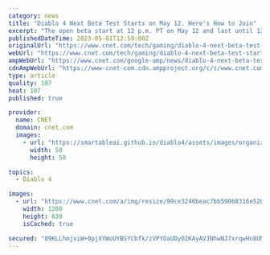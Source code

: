 ```yaml
---
category: news
title: "Diablo 4 Next Beta Test Starts on May 12. Here's How to Join"
excerpt: "The open beta start at 12 p.m. PT on May 12 and last until 12 p.m. PT on May 14. Anyone can participate in the open beta. The beta will be available for download in the PSN Store, Microsoft Store or on Battle.net for PC users."
publishedDateTime: 2023-05-01T12:59:00Z
originalUrl: "https://www.cnet.com/tech/gaming/diablo-4-next-beta-test-starts-on-may-12-heres-how-to-join/"
webUrl: "https://www.cnet.com/tech/gaming/diablo-4-next-beta-test-starts-on-may-12-heres-how-to-join/"
ampWebUrl: "https://www.cnet.com/google-amp/news/diablo-4-next-beta-test-starts-on-may-12-heres-how-to-join/"
cdnAmpWebUrl: "https://www-cnet-com.cdn.ampproject.org/c/s/www.cnet.com/google-amp/news/diablo-4-next-beta-test-starts-on-may-12-heres-how-to-join/"
type: article
quality: 107
heat: 107
published: true

provider:
  name: CNET
  domain: cnet.com
  images:
    - url: "https://smartableai.github.io/diablo4/assets/images/organizations/cnet.com-50x50.jpg"
      width: 50
      height: 50

topics:
  - Diablo 4

images:
  - url: "https://www.cnet.com/a/img/resize/90ce3246beac7bb59068316e528235cb51411db0/hub/2022/12/07/9509de80-c045-4bae-804a-de50725bba94/igcshowcase-lilith-elias-01.png?auto=webp&fit=crop&height=630&precrop=1920,975,x0,y0&width=1200"
    width: 1200
    height: 630
    isCached: true

secured: "09KLLhmjviW+0pjXYWoUYBSYCbfk/zVPYOaUDyO2KAyAVJNhwNJ7xrqwHn8UN6/3JLMa1MMDFO7McoTd71rZXJsAmB62rkNdxrujPVJZjAov9Wo3+CaHTVJQ3XGH0fIp3B8yuz9P3A4/4pw47EX4ltWKADfNVYhB3xV6Xny43gleP2t2lZGtH7+XU1jOESCs0/0Ui49R0v7wf2J+CIRe2DeFb0D5WahKTFdJfNixngptLWoCNsBxOw49KntdoXSysDO40W18hZpSq+SMFOjqaOwq8eiNwcz0g9YHp1xRvShcHjZG1hXXiij7ygLM/Xl1OM51UjzxsHpnB75pZbWuPBdXAt7O5RUty2WLQttvamc=;p7GEVQjqcz1pRkerny2RwA=="
---
```



